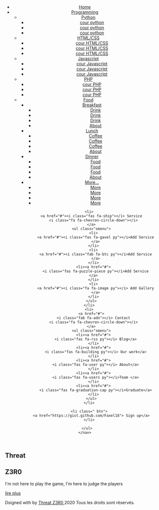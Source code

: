 <html>
<head>
  <meta charset="UTF-8" />
  <meta name="viewport" content="width=device-width, initial-scale=1.0" />
  <script src="https://kit.fontawesome.com/a076d05399.js"></script>
  <link rel="stylesheet" href="/style.css" />
  <link href="https://unpkg.com/ionicons@4.5.10-0/dist/css/ionicons.min.css" rel="stylesheet">
</head>

<body>
<header>
  <div class="container-first">
    <nav>
      <div class="micon">
        <i class="fa fa-bars"></i>
        <i class="fa fa-times"></i>
      </div>
      <a href="#" class="lg">
        <i class="fa fa-arrows-alt"></i>
      </a>
      <ul class="navien">
        <li ><a href="#"><i class="fas fa-home"></i> Home</a></li>
        <li>
          <a href="#">
            <i class="fas fa-code"></i> Programming
            <i class="fa fa-chevron-circle-down"></i>
          </a>
          <ul class="smenu">
            <li>
              <a href="#">
                <i class="fab fa-python py"></i> Python
                <i class="fa fa-chevron-circle-right ph1"></i>
              </a>
              <ul class="smenu">
                <li><a href="#">cour python</a></li>
                <li><a href="#">cour python</a></li>
                <li><a href="#">cour python</a></li>
              </ul>
            </li>
            <li>
              <a href="#">
                <i class="fab fa-html5 py"></i> HTML/CSS
                <i class="fa fa-chevron-circle-right ph2"></i>
              </a>
              <ul class="smenu">
                <li><a href="#">cour HTML/CSS</a></li>
                <li><a href="#">cour HTML/CSS</a></li>
                <li><a href="#">cour HTML/CSS</a></li>
              </ul>
            </li>
            <li>
              <a href="#">
                <i class="fab fa-js py"></i>Javascript
                <i class="fa fa-chevron-circle-right ph3"></i>
              </a>
              <ul class="smenu">
                <li><a href="#">cour Javascript</a></li>
                <li><a href="#">cour Javascript</a></li>
                <li><a href="#">cour Javascript</a></li>
              </ul>
            </li>
            <li>
              <a href="#">
                <i class="fab fa-php py"></i> PHP
                <i class="fa fa-chevron-circle-right ph4"></i>
              </a>
              <ul class="smenu">
                <li><a href="#">cour PHP</a></li>
                <li><a href="#">cour PHP</a></li>
                <li><a href="#">cour PHP</a></li>
              </ul>
            </li>
            <li>
              <a href="#">
                <i class="fa fa-cubes py"></i> Food
                <i class="fa fa-chevron-circle-right ph5"></i>
              </a>
              <ul class="smenu">
                <li>
                  <a href="#">Breakfast
                    <i class="fa fa-chevron-circle-right ph6"></i>
                  </a>
                  <ul class="smenu">
                    <li><a href="#">Drink</a></li>
                    <li><a href="#">Drink</a></li>
                    <li><a href="#">Drink</a></li>
                    <li><a href="#">About</a></li>
                  </ul>
                </li>
                <li><a href="#"> Lunch
                  <i class="fa fa-chevron-circle-right ph7"></i>
                </a>
                  <ul class="smenu">
                    <li><a href="#">Coffee</a></li>
                    <li><a href="#">Coffee</a></li>
                    <li><a href="#">Coffee</a></li>
                    <li><a href="#">About</a></li>
                  </ul>
                </li>
                <li><a href="#"> Dinner
                  <i class="fa fa-chevron-circle-right ph8"></i>
                </a>
                  <ul class="smenu">
                    <li><a href="#">Food</a></li>
                    <li><a href="#">Food</a></li>
                    <li><a href="#">Food</a></li>
                    <li><a href="#">About</a></li>
                  </ul>
                </li>
                <li>
                  <a href="#">More...
                    <i class="fa fa-chevron-circle-right ph9"></i>
                  </a>
                  <ul class="smenu">
                    <li><a href="#">More</a></li>
                    <li><a href="#">More</a></li>
                    <li><a href="#">More</a></li>
                    <li><a href="#">More</a></li>
                  </ul>
                </li>
              </ul>
            </li>
          </ul>
        </li>

        <li>
          <a href="#"><i class="fas fa-ship"></i> Service
            <i class="fa fa-chevron-circle-down"></i>
          </a>
          <ul class="smenu">
            <li>
              <a href="#"><i class="fas fa-gavel py"></i>Add Service
              </a>
            </li>
            <li>
              <a href="#"><i class="fab fa-btc py"></i>Add Service
              </a>
            </li>
            <li><a href="#">
              <i class="fas fa-puzzle-piece py"></i>Add Service
            </a>
            </li>
            <li>
              <a href="#"><i class="fa fa-image py"></i> Add Gallery
              </a>
            </li>
          </ul>
        </li>
        <li>
          <a href="#">
            <i class="fab fa-adn"></i> Contact
            <i class="fa fa-chevron-circle-down"></i>
          </a>
          <ul class="smenu">
            <li><a href="#">
              <i class="fas fa-rss py"></i> Blog</a>
            </li>
            <li><a href="#">
              <i class="fas fa-building py"></i> Our work</a>
            </li>
            <li><a href="#">
              <i class="fas fa-user py"></i> About</a>
            </li>
            <li><a href="#">
              <i class="fas fa-users py"></i>Team </a>
            </li>
            <li><a href="#">
              <i class="fas fa-graduation-cap py"></i>Graduate</a>
            </li>
          </ul>
        </li>
        
        <li class=" btn">
          <a href="https://gist.github.com/Faxel18"> Sign up</a>
        </li>
        
      </ul>
    </nav>
  </div>
</header>

<section class="he">
  <div class="txt">
    <h2> Threat </h2>
    <h1> Z3R0   </h1>
    <p>I'm not here to play the game, I'm here to judge the players</p>
    <a href="https://www.patreon.com/threatz3r0" class="btn">lire plus</a>
  </div>
</section>

<div class="sb-attach">
  <a href="https://www.facebook.com/faxel19/"><i class="fab fa-facebook-f"></i></a>
  <a href="https://www.twitter.com/Faxel2020/"><i class="fab fa-twitter"></i></a>
  <a href="https://www.instagram.com/faxelh/"><i class="fab fa-instagram"></i></a>
  <a href="https://www.youtube.com/c/FASTERAXEl/"><i class="fab fa-youtube"></i></a>
  <a href="https://github.com/threat0/"><i class="fab fa-github"></i></a>
  <a href="https://wa.me/22555709610/"><i class="fab fa-whatsapp"></i></a>
  <a href="https://t.me/linux_tor/"><i class="fab fa-telegram"></i></a>
</div>

<footer>
  <p>
    Dsigned with <i class="fa fa-heart" id="ge"></i> by
    <a target="_blank" href="https://t.me/threatz3r0" class="gen">Threat Z3R0
      <i class='fa fa-star' id="gem"></i>
    </a> <i class='fa fa-copyright'></i>
    2020 Tous les droits sont réservés.
  </p>
</footer>

<script src="/script.js"></script>
</body>
</html>
